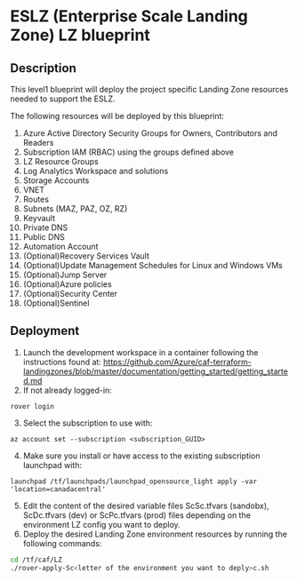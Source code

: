 # ESLZ (Enterprise Scale Landing Zone) LZ blueprint

## Description

This level1 blueprint will deploy the project specific Landing Zone resources needed to support the ESLZ.

The following resources will be deployed by this blueprint:

1. Azure Active Directory Security Groups for Owners, Contributors and Readers
2. Subscription IAM (RBAC) using the groups defined above
3. LZ Resource Groups
4. Log Analytics Workspace and solutions
5. Storage Accounts
6. VNET
7. Routes
8. Subnets (MAZ, PAZ, OZ, RZ)
9. Keyvault
10. Private DNS
11. Public DNS
12. Automation Account
13. (Optional)Recovery Services Vault
14. (Optional)Update Management Schedules for Linux and Windows VMs
15. (Optional)Jump Server
16. (Optional)Azure policies
17. (Optional)Security Center
18. (Optional)Sentinel

## Deployment

1. Launch the development workspace in a container following the instructions found at: https://github.com/Azure/caf-terraform-landingzones/blob/master/documentation/getting_started/getting_started.md
2. If not already logged-in:
```
rover login
```
3. Select the subscription to use with:
```
az account set --subscription <subscription_GUID>
```
4. Make sure you install or have access to the existing subscription launchpad with:
```
launchpad /tf/launchpads/launchpad_opensource_light apply -var 'location=canadacentral'
```
5. Edit the content of the desired variable files ScSc.tfvars (sandobx), ScDc.tfvars (dev) or ScPc.tfvars (prod) files depending on the environment LZ config you want to deploy.
6. Deploy the desired Landing Zone environment resources by running the following commands:
```sh
cd /tf/caf/LZ
./rover-apply-Sc<letter of the environment you want to deply>c.sh
```
